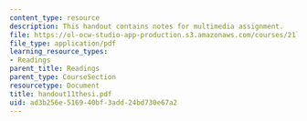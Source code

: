 ```yaml
---
content_type: resource
description: This handout contains notes for multimedia assignment.
file: https://ol-ocw-studio-app-production.s3.amazonaws.com/courses/21l-012-forms-of-western-narrative-spring-2004/ad3b256e516940bf3add24bd730e67a2_handout11thesi.pdf
file_type: application/pdf
learning_resource_types:
- Readings
parent_title: Readings
parent_type: CourseSection
resourcetype: Document
title: handout11thesi.pdf
uid: ad3b256e-5169-40bf-3add-24bd730e67a2
---
```

